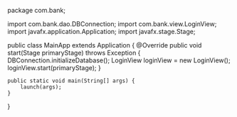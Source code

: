 package com.bank;

import com.bank.dao.DBConnection;
import com.bank.view.LoginView;
import javafx.application.Application;
import javafx.stage.Stage;

public class MainApp extends Application {
    @Override
    public void start(Stage primaryStage) throws Exception {
        DBConnection.initializeDatabase();
        LoginView loginView = new LoginView();
        loginView.start(primaryStage);
    }

    public static void main(String[] args) {
        launch(args);
    }
}
